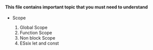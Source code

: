 <h4> This file contains important topic that you must need to understand </h4>

<ul>
    <li>Scope </li>
    <ol>
        <li>Global Scope</li>
        <li>Function Scope</li>
        <li>Non block Scope</li>
        <li>ESsix let and const</li>
    </ol>
</ul>